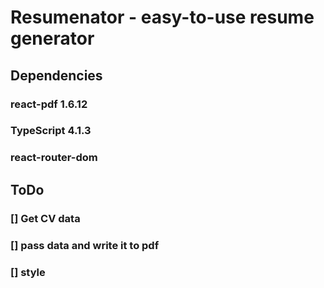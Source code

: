 # Resumenator - easy-to-use resume generator
## Dependencies
### react-pdf 1.6.12
### TypeScript 4.1.3
### react-router-dom 
## ToDo
### [] Get CV data
### [] pass data and write it to pdf
### [] style